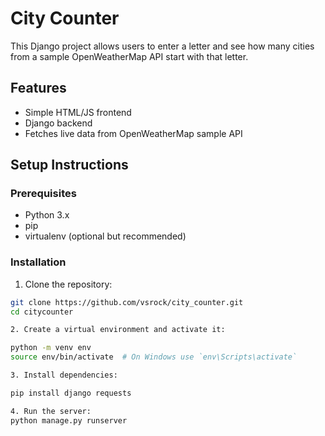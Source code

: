 # City Counter

This Django project allows users to enter a letter and see how many cities from a sample OpenWeatherMap API start with that letter.

## Features

- Simple HTML/JS frontend
- Django backend
- Fetches live data from OpenWeatherMap sample API

## Setup Instructions

### Prerequisites

- Python 3.x
- pip
- virtualenv (optional but recommended)

### Installation

1. Clone the repository:

  ```bash
  git clone https://github.com/vsrock/city_counter.git
  cd citycounter

2. Create a virtual environment and activate it:

  python -m venv env
  source env/bin/activate  # On Windows use `env\Scripts\activate`

3. Install dependencies:

  pip install django requests

4. Run the server:
  python manage.py runserver

